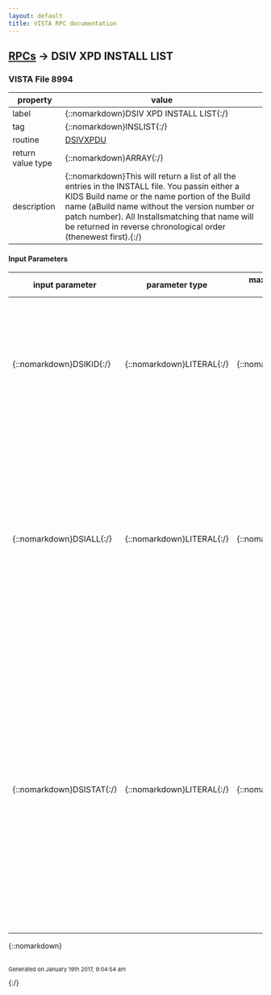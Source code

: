 ```yaml
---
layout: default
title: VISTA RPC documentation
---
```




## [RPCs](TableOfContent.md) &#8594; DSIV XPD INSTALL LIST 



### VISTA File 8994 


 property | value 
--- | --- 
 label | {::nomarkdown}DSIV XPD INSTALL LIST{:/}
 tag | {::nomarkdown}INSLIST{:/}
 routine | [DSIVXPDU](http://code.osehra.org/dox/Routine_DSIVXPDU_source.html)
 return value type | {::nomarkdown}ARRAY{:/}
 description | {::nomarkdown}This will return a list of all the entries in the INSTALL file.  You passin either a KIDS Build name or the name portion of the Build name (aBuild name without the version number or patch number).  All Installsmatching that name will be returned in reverse chronological order (thenewest first).{:/}

#### Input Parameters

| input parameter | parameter type | maximum data length | required | description | 
| --- | --- | --- | --- | --- | 
| {::nomarkdown}DSIKID{:/} | {::nomarkdown}LITERAL{:/} | {::nomarkdown}30{:/} | {::nomarkdown}true{:/} | {::nomarkdown}This value will be used to do a Fileman lookup on the INSTALL file .01Name field.  This value can be a full Build name in the form:  <test><space><version>  or a patch <text>*<version>*<patch> This value can just be the text portion of the Build name.{:/} | 
| {::nomarkdown}DSIALL{:/} | {::nomarkdown}LITERAL{:/} | {::nomarkdown}1{:/} | {::nomarkdown}true{:/} | {::nomarkdown}This parameter will only be used if the DSIKID input value is a patchdesignation name, that is a Build name with \*\. This is a Boolean value: 1/0   Default value = 0  if 1 then return only Installs whose Build name exactly matches the    value passed in DSIKID  if 0 then return all Installs whose Build name starts with the text    portion of a patch designation:  <text>*<version>*<patch>{:/} | 
| {::nomarkdown}DSISTAT{:/} | {::nomarkdown}LITERAL{:/} | {::nomarkdown}5{:/} | {::nomarkdown}true{:/} | {::nomarkdown}This is a string of numbers which can be 0,1,2,3,4These numbers indicate the status of the KIDS Install Status  0:Loaded   1:Queued   2:Install Started   3:Install Completed  4:De-installed The only statuses that indicate a Build was actually installed are 2,3  3 indicates the install ran to completion successfully  2 indicates that the install started but never ran to completion.     There is no way to determine how far the install got just looking at     this status code. Default value = 23{:/} | 

{::nomarkdown} <br/><br/><p style="font-size: 11px">Generated on January 19th 2017, 9:04:54 am</p>{:/}